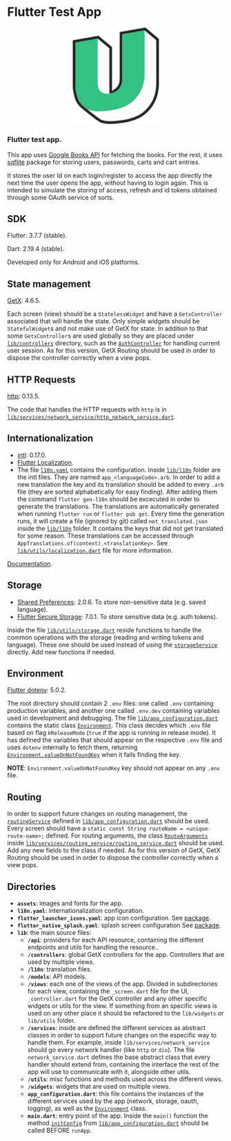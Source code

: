 # Flutter Test App

<p align="center">
   <img src="assets/images/app_logo.svg" width="200" />
</p>

### Flutter test app.

This app uses [Google Books API](https://developers.google.com/books) for fetching the books. For the rest, it uses [sqflite](https://pub.dev/packages/sqflite) package for storing users, passwords, carts and cart entries.

It stores the user Id on each login/register to access the app directly the next time the user opens the app, without having to login again. This is intended to simulate the storing of access, refresh and id tokens obtained through some OAuth service of sorts.

## SDK

Flutter: 3.7.7 (stable).

Dart: 2.19.4 (stable).

Developed only for Android and iOS platforms.

## State management

[GetX](https://pub.dev/packages/get): 4.6.5.

Each screen (view) should be a `StatelessWidget` and have a `GetxController` associated that will handle the state. Only simple widgets should be `StatefulWidget`s and not make use of GetX for state. In addition to that some `GetxController`s are used globally so they are placed under [`lib/controllers`](lib/controllers/) directory, such as the [`AuthController`](lib/controllers/auth_controller.dart#L7) for handling current user session. As for this version, GetX Routing should be used in order to dispose the controller correctly when a view pops.

## HTTP Requests

[http](https://pub.dev/packages/http): 0.13.5.

The code that handles the HTTP requests with `http` is in [`lib/services/network_service/http_network_service.dart`](lib/services/network_service/http_network_service.dart).

## Internationalization

- [intl](https://pub.dev/packages/intl): 0.17.0.
- [Flutter Localization](https://pub.dev/packages/flutter_localization).
- The file [`l10n.yaml`](l10n.yaml) contains the configuration. Inside [`lib/l10n`](lib/l10n) folder are the intl files. They are named `app_<languageCode>.arb`. In order to add a new translation the key and its translation should be added to every `.arb` file (they are sorted alphabetically for easy finding). After adding them the command `flutter gen-l10n` should be excecuted in order to generate the translations. The translations are automatically generated when running `flutter run` or `flutter pub get`. Every time the generation runs, it will create a file (ignored by git) called `not_translated.json` inside the [`lib/l10n`](lib/l10n) folder. It contains the keys that did not get translated for some reason. These translations can be accessed through `AppTranslations.of(context).<translationKey>`. See [`lib/utils/localization.dart`](lib/utils/localization.dart) file for more information.

[Documentation](https://docs.flutter.dev/development/accessibility-and-localization/internationalization).

## Storage

- [Shared Preferences](https://pub.dev/packages/shared_preferences): 2.0.6. To store non-sensitive data (e.g. saved language).
- [Flutter Secure Storage](https://pub.dev/packages/flutter_secure_storage): 7.0.1. To store sensitive data (e.g. auth tokens).

Inside the file [`lib/utils/storage.dart`](lib/utils/storage.dart) reside functions to handle the common operations with the storage (reading and writing tokens and language). These one should be used instead of using the [`storageService`](lib/app_configuration.dart#L19) directly. Add new functions if needed.

## Environment

[Flutter dotenv](https://pub.dev/packages/flutter_dotenv): 5.0.2.

The root directory should contain 2 `.env` files: one called `.env` containing production variables, and another one called `.env.dev` containing variables used in development and debugging. The file [`lib/app_configuration.dart`](lib/app_configuration.dart) contains the static class [`Environment`](lib/app_configuration.dart#L21). This class decides which `.env` file based on flag `kReleaseMode` (`true` if the app is running in release mode). It has defined the variables that should appear on the respective `.env` file and uses `dotenv` internally to fetch them, returning [`Environment.valueOnNotFoundKey`](lib/app_configuration.dart#L22) when it fails finding the key.

**NOTE**: `Environment.valueOnNotFoundKey` key should not appear on any `.env` file.

## Routing

In order to support future changes on routing management, the [`routingService`](lib/app_configuration.dart#L18) defined in [`lib/app_configuration.dart`](lib/app_configuration.dart) should be used. Every screen should have a `static const String routeName = <unique-route-name>;` defined. For routing arguments, the class [`RouteArguments`](lib/services/routing_service/routing_service.dart#L11) inside [`lib/services/routing_service/routing_service.dart`](lib/services/routing_service/routing_service.dart) should be used. Add any new fields to the class if needed. As for this version of GetX, GetX Routing should be used in order to dispose the controller correctly when a view pops.

## Directories

- **`assets`**: images and fonts for the app.
- **`l10n.yaml`**: internationalization configuration.
- **`flutter_launcher_icons.yaml`**: app icon configuration. See [package](https://pub.dev/packages/flutter_launcher_icons).
- **`flutter_native_splash.yaml`**: splash screen configuration See [package](https://pub.dev/packages/flutter_native_splash).
- **`lib`**: the main source files:
  - **`/api`**: providers for each API resource, containing the different endpoints and utils for handling the resource..
  - **`/controllers`**: global GetX controllers for the app. Controllers that are used by multiple views.
  - **`/l10n`**: translation files.
  - **`/models`**: API models.
  - **`/views`**: each one of the views of the app. Divided in subdirectories for each view, containing the `_screen.dart` file for the UI, `_controller.dart` for the GetX controller and any other specific widgets or utils for the view. If something from an specific views is used on any other place it should be refactored to the `lib/widgets` or `lib/utils` folder.
  - **`/services`**: inside are defined the different services as abstract classes in order to support future changes on the especific way to handle them. For example, inside `lib/services/network_service` should go every network handler (like `http` or `dio`). The file `network_service.dart` defines the base abstract class that every handler should extend from, containing the interface the rest of the app will use to communicate with it, alongside other utils.
  - **`/utils`**: misc functions and methods used across the different views.
  - **`/widgets`**: widgets that are used on multiple views.
  - **`app_configuration.dart`**: this file contains the instances of the different services used by the app (network, storage, oauth, logging), as well as the [`Environment`](lib/app_configuration.dart#L21) class.
  - **`main.dart`**: entry point of the app. Inside the `main()` function the method [`initConfig`](lib/app_configuration.dart#L43) from [`lib/app_configuration.dart`](lib/app_configuration.dart) should be called BEFORE `runApp`.
